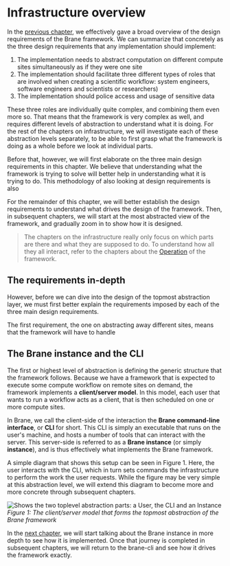 # Infrastructure overview
In the [previous chapter](../overview.md), we effectively gave a broad overview of the design requirements of the Brane framework. We can summarize that concretely as the three design requirements that any implementation should implement:
 1. The implementation needs to abstract computation on different compute sites simultaneously as if they were one site
 2. The implementation should facilitate three different types of roles that are involved when creating a scientific workflow: system engineers, software engineers and scientists or researchers)
 3. The implementation should police access and usage of sensitive data

These three roles are individually quite complex, and combining them even more so. That means that the framework is very complex as well, and requires different levels of abstraction to understand what it is doing. For the rest of the chapters on infrastructure, we will investigate each of these abstraction levels separately, to be able to first grasp what the framework is doing as a whole before we look at individual parts.

Before that, however, we will first elaborate on the three main design requirements in this chapter. We believe that understanding what the framework is trying to solve will better help in understanding what it is trying to do. This methodology of also looking at design requirements is also 

For the remainder of this chapter, we will better establish the design requirements to understand what drives the design of the framework. Then, in subsequent chapters, we will start at the most abstracted view of the framework, and gradually zoom in to show how it is designed.

> The chapters on the infrastructure really only focus on which parts are there and what they are supposed to do. To understand how all they all interact, refer to the chapters about the [Operation](../operation/overview.md) of the framework.

## The requirements in-depth
However, before we can dive into the design of the topmost abstraction layer, we must first better explain the requirements imposed by each of the three main design requirements.

The first requirement, the one on abstracting away different sites, means that the framework will have to handle

## The Brane instance and the CLI
The first or highest level of abstraction is defining the generic structure that the framework follows. Because we have a framework that is expected to execute some compute workflow on remote sites on demand, the framework implements a **client/server model**. In this model, each user that wants to run a workflow acts as a client, that is then scheduled on one or more compute sites.

In Brane, we call the client-side of the interaction the **Brane command-line interface**, or **CLI** for short. This CLI is simply an executable that runs on the user's machine, and hosts a number of tools that can interact with the server. This server-side is referred to as a **Brane instance** (or simply **instance**), and is thus effectively what implements the Brane framework.

A simple diagram that shows this setup can be seen in Figure 1. Here, the user interacts with the CLI, which in turn sets commands the infrastructure to perform the work the user requests. While the figure may be very simple at this abstraction level, we will extend this diagram to become more and more concrete through subsequent chapters.

![Shows the two toplevel abstraction parts: a User, the CLI and an Instance](../img/brane_1.svg)
_Figure 1: The client/server model that forms the topmost abstraction of the Brane framework_

In the [next chapter](./brane-instance.md), we will start talking about the Brane instance in more depth to see how it is implemented. Once that journey is completed in subsequent chapters, we will return to the brane-cli and see how it drives the framework exactly.
